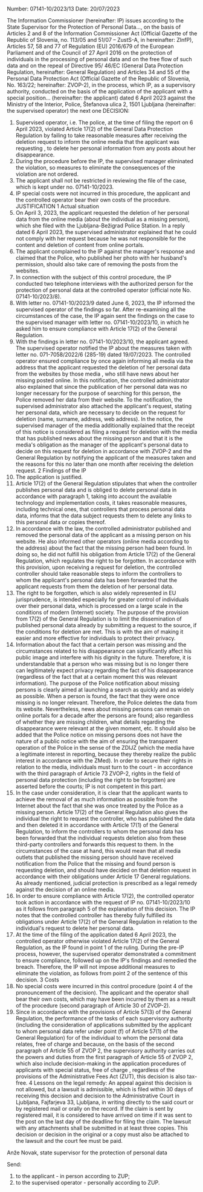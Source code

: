 Number: 07141-10/2023/13
Date: 20/07/2023

The Information Commissioner (hereinafter: IP) issues according to the State Supervisor for the Protection of Personal Data..., on the basis of Articles 2 and 8 of the Information Commissioner Act (Official Gazette of the Republic of Slovenia, no. 113/05 and 51/07 – ZustS-A, in hereinafter: ZInfP), Articles 57, 58 and 77 of Regulation (EU) 2016/679 of the European Parliament and of the Council of 27 April 2016 on the protection of individuals in the processing of personal data and on the free flow of such data and on the repeal of Directive 95/ 46/EC (General Data Protection Regulation, hereinafter: General Regulation) and Articles 34 and 55 of the Personal Data Protection Act (Official Gazette of the Republic of Slovenia, No. 163/22; hereinafter: ZVOP-2), in the process, which IP, as a supervisory authority, conducted on the basis of the application of the applicant with a special position... (hereinafter: the applicant) dated 6 April 2023 against the Ministry of the Interior, Police, Štefanova ulica 2, 1501 Ljubljana (hereinafter: the supervised operator) the next one
DECISION:
1. Supervised operator, i.e. The police, at the time of filing the report on 6 April 2023, violated Article 17(2) of the General Data Protection Regulation by failing to take reasonable measures after receiving the deletion request to inform the online media that the applicant was requesting , to delete her personal information from any posts about her disappearance.
2. During the procedure before the IP, the supervised manager eliminated the violation, so measures to eliminate the consequences of the violation are not ordered.
3. The applicant shall not be restricted in reviewing the file of the case, which is kept under no. 07141-10/2023.
4. IP special costs were not incurred in this procedure, the applicant and the controlled operator bear their own costs of the procedure.
JUSTIFICATION
1 Actual situation
1. On April 3, 2023, the applicant requested the deletion of her personal data from the online media (about the individual as a missing person), which she filed with the Ljubljana-Bežigrad Police Station. In a reply dated 6 April 2023, the supervised administrator explained that he could not comply with her request because he was not responsible for the content and deletion of content from online portals.
2. The applicant complained to the IP against the manager's response and claimed that the Police, who published her photo with her husband's permission, should also take care of removing the posts from the websites.
3. In connection with the subject of this control procedure, the IP conducted two telephone interviews with the authorized person for the protection of personal data at the controlled operator (official note No. 07141-10/2023/8).
4. With letter no. 07141-10/2023/9 dated June 6, 2023, the IP informed the supervised operator of the findings so far. After re-examining all the circumstances of the case, the IP again sent the findings on the case to the supervised manager with letter no. 07141-10/2023/10, in which he asked him to ensure compliance with Article 17(2) of the General Regulation.
5. With the findings in letter no. 07141-10/2023/10, the applicant agreed. The supervised operator notified the IP about the measures taken with letter no. 071-7058/2022/6 (285-19) dated 19/07/2023. The controlled operator ensured compliance by once again informing all media via the address that the applicant requested the deletion of her personal data from the websites by those media , who still have news about her missing posted online. In this notification, the controlled administrator also explained that since the publication of her personal data was no longer necessary for the purpose of searching for this person, the Police removed her data from their website. To the notification, the supervised administrator also attached the applicant's request, stating her personal data, which are necessary to decide on the request for deletion (name, surname, address, web address). In the notice, the supervised manager of the media additionally explained that the receipt of this notice is considered as filing a request for deletion with the media that has published news about the missing person and that it is the media's obligation as the manager of the applicant's personal data to decide on this request for deletion in accordance with ZVOP-2 and the General Regulation by notifying the applicant of the measures taken and the reasons for this no later than one month after receiving the deletion request.
2 Findings of the IP
6. The application is justified.
7. Article 17(2) of the General Regulation stipulates that when the controller publishes personal data and is obliged to delete personal data in accordance with paragraph 1, taking into account the available technology and implementation costs, it takes reasonable measures, including technical ones, that controllers that process personal data data, informs that the data subject requests them to delete any links to this personal data or copies thereof.
8. In accordance with the law, the controlled administrator published and removed the personal data of the applicant as a missing person on his website. He also informed other operators (online media according to the address) about the fact that the missing person had been found. In doing so, he did not fulfill his obligation from Article 17(2) of the General Regulation, which regulates the right to be forgotten. In accordance with this provision, upon receiving a request for deletion, the controlled controller should take reasonable steps to inform the controllers to whom the applicant's personal data has been forwarded that the applicant requests from them the deletion of her personal data.
9. The right to be forgotten, which is also widely represented in EU jurisprudence, is intended especially for greater control of individuals over their personal data, which is processed on a large scale in the conditions of modern (Internet) society. The purpose of the provision from 17(2) of the General Regulation is to limit the dissemination of published personal data already by submitting a request to the source, if the conditions for deletion are met. This is with the aim of making it easier and more effective for individuals to protect their privacy.
10. Information about the fact that a certain person was missing and the circumstances related to his disappearance can significantly affect his public image and interfere with his dignity in the future. Therefore, it is understandable that a person who was missing but is no longer there can legitimately expect privacy regarding the fact of his disappearance (regardless of the fact that at a certain moment this was relevant information). The purpose of the Police notification about missing persons is clearly aimed at launching a search as quickly and as widely as possible. When a person is found, the fact that they were once missing is no longer relevant. Therefore, the Police deletes the data from its website. Nevertheless, news about missing persons can remain on online portals for a decade after the persons are found; also regardless of whether they are missing children, what details regarding the disappearance were relevant at the given moment, etc. It should also be added that the Police notice on missing persons does not have the nature of a public notice with the aim of ensuring the transparent operation of the Police in the sense of the ZDIJZ (which the media have a legitimate interest in reporting, because they thereby realize the public interest in accordance with the ZMed). In order to secure their rights in relation to the media, individuals must turn to the court - in accordance with the third paragraph of Article 73 ZVOP-2, rights in the field of personal data protection (including the right to be forgotten) are asserted before the courts; IP is not competent in this part.
11. In the case under consideration, it is clear that the applicant wants to achieve the removal of as much information as possible from the Internet about the fact that she was once treated by the Police as a missing person. Article 17(2) of the General Regulation also gives the individual the right to request the controller, who has published the data and then deleted it in accordance with Article 17(1) of the General Regulation, to inform the controllers to whom the personal data has been forwarded that the individual requests deletion also from these third-party controllers and forwards this request to them. In the circumstances of the case at hand, this would mean that all media outlets that published the missing person should have received notification from the Police that the missing and found person is requesting deletion, and should have decided on that deletion request in accordance with their obligations under Article 17 General regulations. As already mentioned, judicial protection is prescribed as a legal remedy against the decision of an online media.
12. In order to ensure compliance with Article 17(2), the controlled operator took action in accordance with the request of IP no. 07141-10/2023/10 as it follows from paragraph 5 of the explanation of this decision. The IP notes that the controlled controller has thereby fully fulfilled its obligations under Article 17(2) of the General Regulation in relation to the individual's request to delete her personal data.
13. At the time of the filing of the application dated 6 April 2023, the controlled operator otherwise violated Article 17(2) of the General Regulation, as the IP found in point 1 of the ruling. During the pre-IP process, however, the supervised operator demonstrated a commitment to ensure compliance, followed up on the IP's findings and remedied the breach. Therefore, the IP will not impose additional measures to eliminate the violation, as follows from point 2 of the sentence of this decision.
3 Costs
14. No special costs were incurred in this control procedure (point 4 of the pronouncement of the decision). The applicant and the operator shall bear their own costs, which may have been incurred by them as a result of the procedure (second paragraph of Article 30 of ZVOP-2).
15. Since in accordance with the provisions of Article 57(3) of the General Regulation, the performance of the tasks of each supervisory authority (including the consideration of applications submitted by the applicant to whom personal data refer under point (f) of Article 57(1) of the General Regulation) for of the individual to whom the personal data relates, free of charge and because, on the basis of the second paragraph of Article 55 of ZVOP 2, the supervisory authority carries out the powers and duties from the first paragraph of Article 55 of ZVOP 2, which also include decision-making in the application procedures of applicants with special status, free of charge , regardless of the provisions of the Administrative Fees Act (ZUT), this decision is also tax-free.
4 Lessons on the legal remedy:
An appeal against this decision is not allowed, but a lawsuit is admissible, which is filed within 30 days of receiving this decision and decision to the Administrative Court in Ljubljana, Fajfarjeva 33, Ljubljana, in writing directly to the said court or by registered mail or orally on the record. If the claim is sent by registered mail, it is considered to have arrived on time if it was sent to the post on the last day of the deadline for filing the claim. The lawsuit with any attachments shall be submitted in at least three copies. This decision or decision in the original or a copy must also be attached to the lawsuit and the court fee must be paid.

Anže Novak,
state supervisor for the protection of personal data

Send:
1. to the applicant - in person according to ZUP;
2. to the supervised operator - personally according to ZUP.
